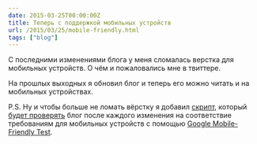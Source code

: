 ```yaml
---
date: 2015-03-25T00:00:00Z
title: Теперь с поддержкой мобильных устройств
url: /2015/03/25/mobile-friendly.html
tags: ["blog"]
---
```


С последними изменениями блога у меня сломалась верстка
для мобильных устройств. О чём и пожаловались мне в твиттере.

На прошлых выходных я обновил блог и теперь его можно читать
и на мобильных устройствах.

P.S. Ну и чтобы больше не ломать вёрстку я добавил
[скрипт](https://github.com/ligurio/ligurio.github.io/blob/master/mft.py),
который [будет проверять](https://travis-ci.org/ligurio/ligurio.github.io#L1797)
блог после каждого изменения на соответствие требованиям для мобильных устройств
с помощью [Google Mobile-Friendly Test](https://www.google.com/webmasters/tools/mobile-friendly/).
